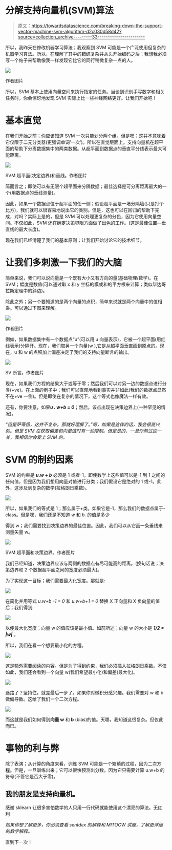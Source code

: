 # 分解支持向量机(SVM)算法

> 原文：<https://towardsdatascience.com/breaking-down-the-support-vector-machine-svm-algorithm-d2c030d58d42?source=collection_archive---------33----------------------->

所以，我昨天在修改机器学习算法；我观察到 SVM 可能是一个广泛使用但复杂的机器学习算法。所以，在理解了其中的错综复杂并从头开始编码之后；我想我必须写一个帖子来帮助像我一样发现它比它的同行稍微复杂一点的人。

![](img/fbfce234ffcd147c21c66db18b819b98.png)

作者图片

所以，SVM 基本上使用向量空间来执行指定的任务。当谈到识别手写数字和相关任务时，你会惊讶地发现 SVM 实际上比一些神经网络更好。让我们开始吧！

# 基本直觉

在我们开始之前；你应该知道 SVM 一次只能划分两个组。但是嘿；这并不意味着它仅限于二元分类器(更强调单词‘一次’)。所以在直觉层面上。支持向量机在超平面的帮助下分离数据集中的两类数据。从超平面到数据点的垂直平分线表示最大可能距离。

![](img/4133051de6881786dd14cdbd4aea22de.png)

SVM 超平面(决定边界)和垂线。作者图片

简而言之；即使可以有无限个超平面来分隔数据；最佳选择是可分离距离最大的一个(用数据点的垂线测量)。

因此，如果一个数据点位于超平面的任一侧；假设超平面是一堵分隔墙(只是打个比方)，我们就可以很容易地说出它的类别。但是，这也可以在回归的帮助下完成，对吗？实际上是的，但是 SVM 可以处理更复杂的分色，因为它使用向量空间。不仅如此，SVM 还在确定决策界限方面做了出色的工作。(这是最佳位置—垂直线的最大长度)。

现在我们已经清楚了我们的基本原则；让我们开始讨论它的技术细节。

# 让我们多刺激一下我们的大脑

简单来说，我们可以说向量是一个既有大小又有方向的量(基础物理/数学)。在 SVM；幅度是数值(可以通过取 x 和 y 坐标的模或和的平方根来计算；类似毕达哥拉斯定理中的斜边)。

除此之外；另一个要知道的是两个向量的点积，简单来说就是两个向量中的值相乘。可以通过下图来理解。

![](img/ab0b6e84d3e0291d0e160d10020db4f2.png)

作者图片

例如，如果数据集中有一个数据点“u”(可以用 u 向量表示)，它被一个超平面(用红线表示)分隔开。现在，我们取另一个向量(w ),它是从超平面垂直画到原点的。现在，u 和 w 的点积加上偏差决定了我们的支持向量断言的输出。

![](img/cd024be18f05f963ca18701246a07c0e.png)

SV 断言。作者图片

现在，如果我们方程的结果大于或等于零；然后我们可以对另一边的数据点进行分类(+ve)。在上面的例子中；我们可以直观地看到事实并非如此(我们的数据点显然不在+ve 一侧)。但是即使在复杂的情况下，这个等式也像魔法一样有效。

还有，你要注意，如果***u . w+b = 0***；然后，该点出现在决策边界上(一种罕见的情况)。

*“但是萨蒂扬，这并不复杂。那就好理解了。”嗯，如果是这样的话，我会很高兴的。但是 SVM 在获取偏差和向量值时有一些限制。但是是的，一旦你熬过这一关，我相信你会爱上 SVM 的。*

# SVM 的制约因素

SVM 的约束是 ***u.w + b*** 必须是 1 或者-1。即使数学上这些值可以是-1 到 1 之间的任何值，但是因为我们想用向量对值进行分类；我们假设它是绝对的 1 或-1。此外，这涉及到复杂的数学(拉格朗日乘数)。

![](img/2abe292c0d2cb0ddb39a2736868e5132.png)

所以，如果我们的等式是 1；那么属于+类。如果它是-1，那么我们的数据点属于-class。但是嘿，我们还是不知道 *w* 和 *b.* 的值是多少

得到 w；我们需要找到决策边界的最佳位置。因此，我们可以从它画一条垂线来测量矢量 w。

![](img/2760ad8c0296e57674cc483d6e67df95.png)

SVM 超平面和决策边界。作者图片

我们已经知道，决策边界应该与两侧的数据点有尽可能高的距离。(换句话说；决策边界和 2 个数据超平面之间的宽度必须最大)。

为了实现这一目标；我们需要最大化宽度。那就是:

![](img/56d04c01368ab52478ec5f01a5e84e7d.png)

在简化并用等式 *u.w+b -1 = 0* 和 *u.w+b+1 = 0* 替换 X 正向量和 X 负向量的值后；我们得到:

![](img/c7cede48f951bb436ed7578684074491.png)

以便最大化宽度；向量 w 的值应该是最小值。如前所述；向量 w 的大小是 ***1/2 * |w|*** 。

所以，我们在看一个想要最小化的方程。

![](img/bddfd333dc98b19df3c15266303dfaed.png)

这是额外需要阅读的内容。但是为了得到约束，我们必须插入拉格朗日乘数。不仅如此，我们还会看到一个向量 w(我们希望最小化)和偏差(最大化)。

![](img/d81d16f44bb9fce13c2591f867987ce9.png)

迷路了？坚持住。就差最后一步了。如果你对微积分感兴趣。我们需要对 w 和 b 做偏导数。这给了我们一个二次方程。

![](img/cd320139c3c2c0b9628cc98ffedc1a17.png)

而这就是我们如何得到**向量 w** 和 **b** (bias)的值。天哪，我知道这很复杂。但仅此而已。

# 事物的利与弊

除了表演；从计算的角度来看，训练 SVM 可能是一个繁琐的过程，因为二次方程。但是，一旦训练出来；它可以很快预测出分数。因为它只需要计算 u.w+b 的符号(不管它是否大于零)。

## 我的朋友是支持向量机。

感谢 sklearn 让很多害怕数学的人只用一行代码就能使用这个漂亮的算法。无红利

*如果你想了解更多，你必须查看 sentdex 的解释和 MITOCW 讲座，了解更详细的数学解释。*

直到下一次！
